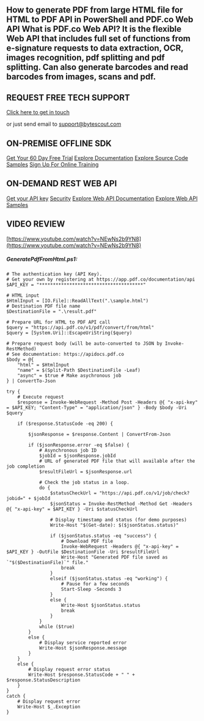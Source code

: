 ## How to generate PDF from large HTML file for HTML to PDF API in PowerShell and PDF.co Web API What is PDF.co Web API? It is the flexible Web API that includes full set of functions from e-signature requests to data extraction, OCR, images recognition, pdf splitting and pdf splitting. Can also generate barcodes and read barcodes from images, scans and pdf.

## REQUEST FREE TECH SUPPORT

[Click here to get in touch](https://bytescout.zendesk.com/hc/en-us/requests/new?subject=PDF.co%20Web%20API%20Question)

or just send email to [support@bytescout.com](mailto:support@bytescout.com?subject=PDF.co%20Web%20API%20Question) 

## ON-PREMISE OFFLINE SDK 

[Get Your 60 Day Free Trial](https://bytescout.com/download/web-installer?utm_source=github-readme)
[Explore Documentation](https://bytescout.com/documentation/index.html?utm_source=github-readme)
[Explore Source Code Samples](https://github.com/bytescout/ByteScout-SDK-SourceCode/)
[Sign Up For Online Training](https://academy.bytescout.com/)


## ON-DEMAND REST WEB API

[Get your API key](https://app.pdf.co/signup?utm_source=github-readme)
[Security](https://pdf.co/security)
[Explore Web API Documentation](https://apidocs.pdf.co?utm_source=github-readme)
[Explore Web API Samples](https://github.com/bytescout/ByteScout-SDK-SourceCode/tree/master/PDF.co%20Web%20API)

## VIDEO REVIEW

[https://www.youtube.com/watch?v=NEwNs2b9YN8](https://www.youtube.com/watch?v=NEwNs2b9YN8)




<!-- code block begin -->

##### **GeneratePdfFromHtml.ps1:**
    
```
# The authentication key (API Key).
# Get your own by registering at https://app.pdf.co/documentation/api
$API_KEY = "**************************************"

# HTML input
$HtmlInput = [IO.File]::ReadAllText(".\sample.html")
# Destination PDF file name
$DestinationFile = ".\result.pdf"

# Prepare URL for HTML to PDF API call
$query = "https://api.pdf.co/v1/pdf/convert/from/html"
$query = [System.Uri]::EscapeUriString($query)

# Prepare request body (will be auto-converted to JSON by Invoke-RestMethod)
# See documentation: https://apidocs.pdf.co
$body = @{
    "html" = $HtmlInput
    "name" = $(Split-Path $DestinationFile -Leaf)
    "async" = $true # Make asychronous job
} | ConvertTo-Json

try {
    # Execute request
    $response = Invoke-WebRequest -Method Post -Headers @{ "x-api-key" = $API_KEY; "Content-Type" = "application/json" } -Body $body -Uri $query

    if ($response.StatusCode -eq 200) {
        
        $jsonResponse = $response.Content | ConvertFrom-Json

        if ($jsonResponse.error -eq $false) {
            # Asynchronous job ID
            $jobId = $jsonResponse.jobId
            # URL of generated PDF file that will available after the job completion
            $resultFileUrl = $jsonResponse.url

            # Check the job status in a loop. 
            do {
                $statusCheckUrl = "https://api.pdf.co/v1/job/check?jobid=" + $jobId
                $jsonStatus = Invoke-RestMethod -Method Get -Headers @{ "x-api-key" = $API_KEY } -Uri $statusCheckUrl

                # Display timestamp and status (for demo purposes)
                Write-Host "$(Get-date): $($jsonStatus.status)"

                if ($jsonStatus.status -eq "success") {
                    # Download PDF file
                    Invoke-WebRequest -Headers @{ "x-api-key" = $API_KEY } -OutFile $DestinationFile -Uri $resultFileUrl
                    Write-Host "Generated PDF file saved as `"$($DestinationFile)`" file."
                    break
                }
                elseif ($jsonStatus.status -eq "working") {
                    # Pause for a few seconds
                    Start-Sleep -Seconds 3
                }
                else {
                    Write-Host $jsonStatus.status
                    break
                }
            }
            while ($true)
        }
        else {
            # Display service reported error
            Write-Host $jsonResponse.message
        }
    }
    else {
        # Display request error status
        Write-Host $response.StatusCode + " " + $response.StatusDescription
    }
}
catch {
    # Display request error
    Write-Host $_.Exception
}

```

<!-- code block end -->